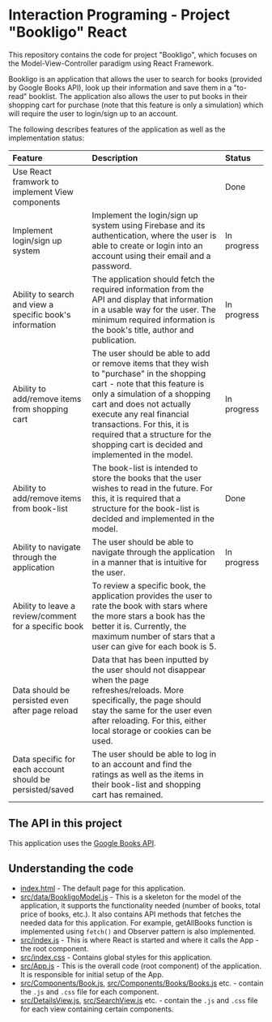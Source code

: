 # Interaction Programing - Project "Bookligo" React

This repository contains the code for project "Bookligo", which focuses on the Model-View-Controller paradigm using React Framework.

Bookligo is an application that allows the user to search for books (provided by Google Books API), look up their information and save them in a "to-read" booklist. The application also allows the user to put books in their shopping cart for purchase (note that this feature is only a simulation) which will require the user to login/sign up to an account.

The following describes features of the application as well as the implementation status:

| Feature                                         | Description | Status |
| :---------------------------------------------- | :---------- | :---------- |
| Use React framwork to implement View components |             | Done        |
| Implement login/sign up system | Implement the login/sign up system using Firebase and its authentication, where the user is able to create or login into an account using their email and a password. | In progress |
| Ability to search and view a specific book's information | The application should fetch the required information from the API and display that information in a usable way for the user. The minimum required information is the book's title, author and publication. | In progress |
| Ability to add/remove items from shopping cart | The user should be able to add or remove items that they wish to "purchase" in the shopping cart - note that this feature is only a simulation of a shopping cart and does not actually execute any real financial transactions. For this, it is required that a structure for the shopping cart is decided and implemented in the model. | In progress |
| Ability to add/remove items from book-list | The book-list is intended to store the books that the user wishes to read in the future.  For this, it is required that a structure for the book-list is decided and implemented in the model. | Done |
| Ability to navigate through the application | The user should be able to navigate through the application in a manner that is intuitive for the user. | In progress |
| Ability to leave a review/comment for a specific book | To review a specific book, the application provides the user to rate the book with stars where the more stars a book has the better it is. Currently, the maximum number of stars that a user can give for each book is 5. |  |
| Data should be persisted even after page reload | Data that has been inputted by the user should not disappear when the page refreshes/reloads. More specifically, the page should stay the same for the user even after reloading. For this, either local storage or cookies can be used. |  |
| Data specific for each account should be persisted/saved | The user should be able to log in to an account and find the ratings as well as the items in their book-list and shopping cart has remained. |  |




## The API in this project

This application uses the [Google Books API](https://developers.google.com/books/docs/v1/using).

## Understanding the code

* [index.html](/public/index.html) - The default page for this application.
* [src/data/BookligoModel.js](/src/data/BookligoModel.js) - This is a skeleton for the model of the
application, it supports the functionality needed (number of books, total price of books, etc.). It also
contains API methods that fetches the needed data for this application. For example, getAllBooks function is implemented using `fetch()` and Observer pattern is also implemented.
* [src/index.js](/src/index.js) - This is where React is started and where it calls the App - the root component.
* [src/index.css](/src/index.css) - Contains global styles for this application.
* [src/App.js](/src/App.js) - This is the overall code (root component) of the application. It is responsible for initial setup of the
App.
* [src/Components/Book.js](/src/Components/Book/Book.js), [src/Components/Books/Books.js](/src/Components/Books.js) etc. - contain the `.js` and `.css` file for each component.
* [src/DetailsView.js](/src/DetailsView/DetailsView.js), [src/SearchView.js](/src/SearchView/SearchView.js) etc. - contain the `.js` and `.css` file for each view containing certain components.
